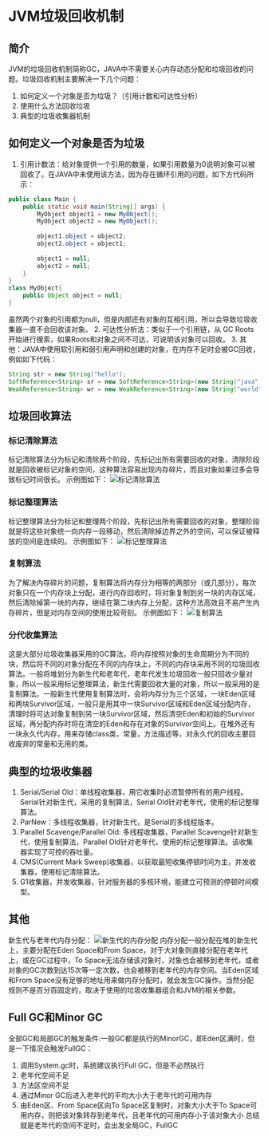 # JVM垃圾回收机制
## 简介
JVM的垃圾回收机制简称GC，JAVA中不需要关心内存动态分配和垃圾回收的问题。垃圾回收机制主要解决一下几个问题：
1. 如何定义一个对象是否为垃圾？（引用计数和可达性分析）
2. 使用什么方法回收垃圾
3. 典型的垃圾收集器机制
## 如何定义一个对象是否为垃圾
1. 引用计数法：给对象提供一个引用的数量，如果引用数量为0说明对象可以被回收了。在JAVA中未使用该方法，因为存在循环引用的问题，如下方代码所示：
```java
public class Main {
    public static void main(String[] args) {
        MyObject object1 = new MyObject();
        MyObject object2 = new MyObject();
         
        object1.object = object2;
        object2.object = object1;
         
        object1 = null;
        object2 = null;
    }
}
class MyObject{
    public Object object = null;
}
```
虽然两个对象的引用都为null，但是内部还有对象的互相引用，所以会导致垃圾收集器一直不会回收该对象。
2. 可达性分析法：类似于一个引用链，从 GC Roots开始进行搜索，如果Roots和对象之间不可达，可说明该对象可以回收。
3. 其他：JAVA中使用软引用和弱引用声明和创建的对象，在内存不足时会被GC回收，例如如下代码：
```java
String str = new String("hello");
SoftReference<String> sr = new SoftReference<String>(new String("java"));
WeakReference<String> wr = new WeakReference<String>(new String("world"));
```
## 垃圾回收算法
### 标记清除算法
标记清除算法分为标记和清除两个阶段，先标记出所有需要回收的对象，清除阶段就是回收被标记对象的空间，这种算法容易出现内存碎片，而且对象如果过多会导致标记时间很长。
示例图如下：
![标记清除算法](https://springboot-blog-1256194683.cos.ap-beijing.myqcloud.com/%E6%A0%87%E8%AE%B0%E6%B8%85%E9%99%A4%E7%AE%97%E6%B3%95.jpg)
### 标记整理算法
标记整理算法分为标记和整理两个阶段，先标记出所有需要回收的对象，整理阶段就是将这些对象统一向内存一段移动，然后清除掉边界之外的空间，可以保证被释放的空间是连续的。
示例图如下：
![标记整理算法](https://springboot-blog-1256194683.cos.ap-beijing.myqcloud.com/%E6%A0%87%E8%AE%B0%E6%95%B4%E7%90%86%E7%AE%97%E6%B3%95.jpg)
### 复制算法
为了解决内存碎片的问题，复制算法将内存分为相等的两部分（或几部分），每次对象只在一个内存块上分配，进行内存回收时，将对象复制到另一块的内存区域，然后清除掉第一块的内存，继续在第二块内存上分配，这种方法高效且不易产生内存碎片，但是对内存空间的使用比较苛刻。
示例图如下：
![复制算法](https://springboot-blog-1256194683.cos.ap-beijing.myqcloud.com/%E5%A4%8D%E5%88%B6%E7%AE%97%E6%B3%95.jpg)
### 分代收集算法
这是大部分垃圾收集器采用的GC算法，将内存按照对象的生命周期分为不同的块，然后将不同的对象分配在不同的内存块上，不同的内存块采用不同的垃圾回收算法。一般将堆划分为新生代和老年代，老年代发生垃圾回收一般只回收少量对象，所以一般采用标记整理算法，新生代需要回收大量的对象，所以一般采用的是复制算法。一般新生代使用复制算法时，会将内存分为三个区域，一块Eden区域和两块Survivor区域，一般只是用其中一块Survivor区域和Eden区域分配内存，清理时将可达对象复制到另一块Survivor区域，然后清空Eden和初始的Survivor区域，再分配内存时将在清空的Eden和存在对象的Survivor空间上。在堆外还有一块永久代内存，用来存储class类，常量，方法描述等，对永久代的回收主要回收废弃的常量和无用的类。
## 典型的垃圾收集器
1. Serial/Serial Old：单线程收集器，用它收集时必须暂停所有的用户线程。Serial针对新生代，采用的复制算法，Serial Old针对老年代，使用的标记整理算法。
2. ParNew：多线程收集器，针对新生代，是Serial的多线程版本。
3. Parallel Scavenge/Parallel Old: 多线程收集器，Parallel Scavenge针对新生代，使用复制算法，Parallel Old针对老年代，使用的标记整理算法。该收集器实现了可控的吞吐量。
4. CMS(Current Mark Sweep)收集器，以获取最短收集停顿时间为主，并发收集器，使用标记清除算法。
5. G1收集器，并发收集器，针对服务器的多核环境，能建立可预测的停顿时间模型。
## 其他
新生代与老年代内存分配：
![新生代的内存分配](https://springboot-blog-1256194683.cos.ap-beijing.myqcloud.com/%E6%96%B0%E7%94%9F%E4%BB%A3%E5%86%85%E5%AD%98%E5%88%86%E9%85%8D.jpg)
内存分配一般分配在堆的新生代上，主要分配在Eden Space和From Space，对于大对象则直接分配在老年代上，或在GC过程中，To Space无法存储该对象时，对象也会被移到老年代，或者对象的GC次数到达15次等一定次数，也会被移到老年代的内存空间。当Eden区域和From Space没有足够的地址用来做内存分配时，就会发生GC操作。当然分配规则不是百分百固定的，取决于使用的垃圾收集器组合和JVM的相关参数。
## Full GC和Minor GC
全部GC和局部GC的触发条件:一般GC都是执行的MinorGC，即Eden区满时，但是一下情况会触发FullGC：
1. 调用System.gc时，系统建议执行Full GC，但是不必然执行
2. 老年代空间不足
3. 方法区空间不足
4. 通过Minor GC后进入老年代的平均大小大于老年代的可用内存
5. 由Eden区、From Space区向To Space区复制时，对象大小大于To Space可用内存，则把该对象转存到老年代，且老年代的可用内存小于该对象大小
总结就是老年代的空间不足时，会出发全局GC，FullGC